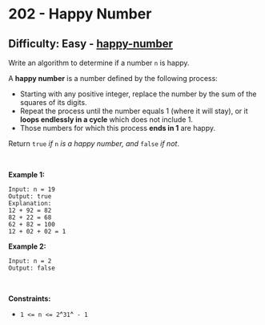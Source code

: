 # 202 - Happy Number

## Difficulty: Easy - [happy-number](https://leetcode.com/problems/happy-number/)

Write an algorithm to determine if a number `n` is happy.

A **happy number** is a number defined by the following process:

-   Starting with any positive integer, replace the number by the sum of
    the squares of its digits.
-   Repeat the process until the number equals 1 (where it will stay),
    or it **loops endlessly in a cycle** which does not include 1.
-   Those numbers for which this process **ends in 1** are happy.

Return `true` *if* `n` *is a happy number, and* `false` *if not*.

 

**Example 1:**

    Input: n = 19
    Output: true
    Explanation:
    12 + 92 = 82
    82 + 22 = 68
    62 + 82 = 100
    12 + 02 + 02 = 1

**Example 2:**

    Input: n = 2
    Output: false

 

**Constraints:**

-   `1 <= n <= 2`^`31`^` - 1`
